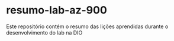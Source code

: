 # resumo-lab-az-900
Este repositório contém o resumo das lições aprendidas durante o desenvolvimento do lab na DIO

